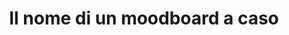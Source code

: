 ---
title: Il nome di un moodboard a caso
images:
  - picture: /assets/uploads/caso1.jpg
    dida: Michaela Bercu by Pamela Hanson
  - picture: /assets/uploads/caso2.jpg
    dida: Ciao ciao pamela!
  - picture: /assets/uploads/caso3.jpg
    dida: Si sono un'altra dida
---